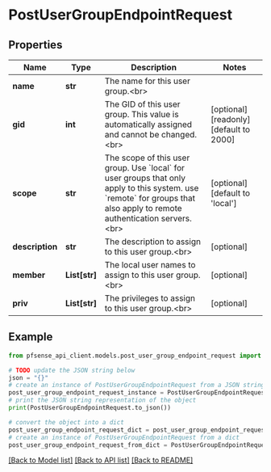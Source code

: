 # PostUserGroupEndpointRequest


## Properties

Name | Type | Description | Notes
------------ | ------------- | ------------- | -------------
**name** | **str** | The name for this user group.&lt;br&gt; | 
**gid** | **int** | The GID of this user group. This value is automatically assigned and cannot be changed.&lt;br&gt; | [optional] [readonly] [default to 2000]
**scope** | **str** | The scope of this user group. Use &#x60;local&#x60; for user groups that only apply to this system. use &#x60;remote&#x60; for groups that also apply to remote authentication servers.&lt;br&gt; | [optional] [default to 'local']
**description** | **str** | The description to assign to this user group.&lt;br&gt; | [optional] 
**member** | **List[str]** | The local user names to assign to this user group.&lt;br&gt; | [optional] 
**priv** | **List[str]** | The privileges to assign to this user group.&lt;br&gt; | [optional] 

## Example

```python
from pfsense_api_client.models.post_user_group_endpoint_request import PostUserGroupEndpointRequest

# TODO update the JSON string below
json = "{}"
# create an instance of PostUserGroupEndpointRequest from a JSON string
post_user_group_endpoint_request_instance = PostUserGroupEndpointRequest.from_json(json)
# print the JSON string representation of the object
print(PostUserGroupEndpointRequest.to_json())

# convert the object into a dict
post_user_group_endpoint_request_dict = post_user_group_endpoint_request_instance.to_dict()
# create an instance of PostUserGroupEndpointRequest from a dict
post_user_group_endpoint_request_from_dict = PostUserGroupEndpointRequest.from_dict(post_user_group_endpoint_request_dict)
```
[[Back to Model list]](../README.md#documentation-for-models) [[Back to API list]](../README.md#documentation-for-api-endpoints) [[Back to README]](../README.md)



